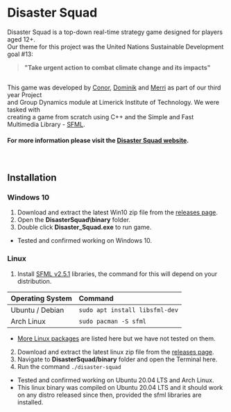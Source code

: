# Disaster Squad 
Disaster Squad is a top-down real-time strategy game designed for players aged 12+.\
Our theme for this project was the United Nations Sustainable Development goal #13:
> **"Take urgent action to combat climate change and its impacts"**

## 
This game was developed by [Conor](https://github.com/Crexenic), [Dominik](https://github.com/DominikGodlewski) and [Merri](https://github.com/merri1) as part of our third year Project\
and Group Dynamics module at Limerick Institute of Technology. We were tasked with\
creating a game from scratch using C++ and the Simple and Fast Multimedia Library - [SFML](https://www.sfml-dev.org/download/sfml/2.5.1/).

#### For more information please visit the [Disaster Squad website](https://merri1.github.io/).

&nbsp;


## Installation
### Windows 10
1. Download and extract the latest Win10 zip file from the [releases page](https://github.com/Merri1/DisasterSquad/releases).
2. Open the **DisasterSquad\binary** folder.
3. Double click **Disaster_Squad.exe** to run game.  
- Tested and confirmed working on Windows 10.
&nbsp; 

### Linux
1. Install [SFML v2.5.1](https://www.sfml-dev.org/download/sfml/2.5.1/) libraries, the command for this will depend on your distribution.

Operating System | Command
| :---------- | :----------
Ubuntu / Debian | ```sudo apt install libsfml-dev```
Arch Linux      | ```sudo pacman -S sfml```

- [More Linux packages](https://index.ros.org/d/sfml-dev/) are listed here but we have not tested on them.

2. Download and extract the latest linux zip file from the [releases page](https://github.com/Merri1/DisasterSquad/releases).
3. Navigate to **DisasterSquad/binary** folder and open the Terminal here.
4. Run the command ```./disaster-squad```

- Tested and confirmed working on Ubuntu 20.04 LTS and Arch Linux.
- This linux binary was compiled on Ubuntu 20.04 LTS and it should work\
on any distro released since then, provided the sfml libraries are installed.
